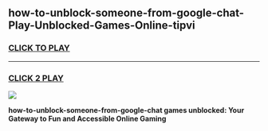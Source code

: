 
## how-to-unblock-someone-from-google-chat-Play-Unblocked-Games-Online-tipvi
<h3>
<a href="https://premium76.site?title=how-to-unblock-someone-from-google-chat&ref=25A">CLICK TO PLAY</a></h3>
<hr>

<h3>
<a href="https://premium76.site?title=how-to-unblock-someone-from-google-chat&ref=25A">CLICK 2 PLAY</a>
  
</h3>

<a href="https://premium76.site?title=how-to-unblock-someone-from-google-chat&ref=25A"><img src="https://clearcache.store/games.png"></a>


**how-to-unblock-someone-from-google-chat games unblocked: Your Gateway to Fun and Accessible Online Gaming**
